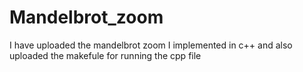 # Mandelbrot_zoom

I have uploaded the mandelbrot zoom I implemented in c++ and also uploaded the makefule for running the cpp file
